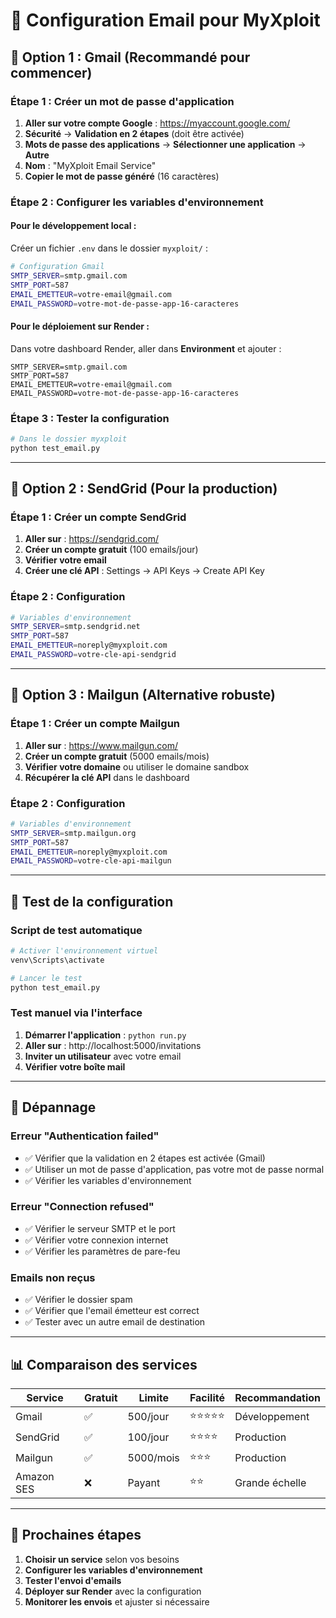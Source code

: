 # 📧 Configuration Email pour MyXploit

## 🎯 Option 1 : Gmail (Recommandé pour commencer)

### Étape 1 : Créer un mot de passe d'application

1. **Aller sur votre compte Google** : https://myaccount.google.com/
2. **Sécurité** → **Validation en 2 étapes** (doit être activée)
3. **Mots de passe des applications** → **Sélectionner une application** → **Autre**
4. **Nom** : "MyXploit Email Service"
5. **Copier le mot de passe généré** (16 caractères)

### Étape 2 : Configurer les variables d'environnement

#### Pour le développement local :
Créer un fichier `.env` dans le dossier `myxploit/` :

```bash
# Configuration Gmail
SMTP_SERVER=smtp.gmail.com
SMTP_PORT=587
EMAIL_EMETTEUR=votre-email@gmail.com
EMAIL_PASSWORD=votre-mot-de-passe-app-16-caracteres
```

#### Pour le déploiement sur Render :
Dans votre dashboard Render, aller dans **Environment** et ajouter :

```
SMTP_SERVER=smtp.gmail.com
SMTP_PORT=587
EMAIL_EMETTEUR=votre-email@gmail.com
EMAIL_PASSWORD=votre-mot-de-passe-app-16-caracteres
```

### Étape 3 : Tester la configuration

```bash
# Dans le dossier myxploit
python test_email.py
```

---

## 🎯 Option 2 : SendGrid (Pour la production)

### Étape 1 : Créer un compte SendGrid

1. **Aller sur** : https://sendgrid.com/
2. **Créer un compte gratuit** (100 emails/jour)
3. **Vérifier votre email**
4. **Créer une clé API** : Settings → API Keys → Create API Key

### Étape 2 : Configuration

```bash
# Variables d'environnement
SMTP_SERVER=smtp.sendgrid.net
SMTP_PORT=587
EMAIL_EMETTEUR=noreply@myxploit.com
EMAIL_PASSWORD=votre-cle-api-sendgrid
```

---

## 🎯 Option 3 : Mailgun (Alternative robuste)

### Étape 1 : Créer un compte Mailgun

1. **Aller sur** : https://www.mailgun.com/
2. **Créer un compte gratuit** (5000 emails/mois)
3. **Vérifier votre domaine** ou utiliser le domaine sandbox
4. **Récupérer la clé API** dans le dashboard

### Étape 2 : Configuration

```bash
# Variables d'environnement
SMTP_SERVER=smtp.mailgun.org
SMTP_PORT=587
EMAIL_EMETTEUR=noreply@myxploit.com
EMAIL_PASSWORD=votre-cle-api-mailgun
```

---

## 🧪 Test de la configuration

### Script de test automatique

```bash
# Activer l'environnement virtuel
venv\Scripts\activate

# Lancer le test
python test_email.py
```

### Test manuel via l'interface

1. **Démarrer l'application** : `python run.py`
2. **Aller sur** : http://localhost:5000/invitations
3. **Inviter un utilisateur** avec votre email
4. **Vérifier votre boîte mail**

---

## 🔧 Dépannage

### Erreur "Authentication failed"
- ✅ Vérifier que la validation en 2 étapes est activée (Gmail)
- ✅ Utiliser un mot de passe d'application, pas votre mot de passe normal
- ✅ Vérifier les variables d'environnement

### Erreur "Connection refused"
- ✅ Vérifier le serveur SMTP et le port
- ✅ Vérifier votre connexion internet
- ✅ Vérifier les paramètres de pare-feu

### Emails non reçus
- ✅ Vérifier le dossier spam
- ✅ Vérifier que l'email émetteur est correct
- ✅ Tester avec un autre email de destination

---

## 📊 Comparaison des services

| Service | Gratuit | Limite | Facilité | Recommandation |
|---------|---------|--------|----------|----------------|
| Gmail | ✅ | 500/jour | ⭐⭐⭐⭐⭐ | Développement |
| SendGrid | ✅ | 100/jour | ⭐⭐⭐⭐ | Production |
| Mailgun | ✅ | 5000/mois | ⭐⭐⭐ | Production |
| Amazon SES | ❌ | Payant | ⭐⭐ | Grande échelle |

---

## 🚀 Prochaines étapes

1. **Choisir un service** selon vos besoins
2. **Configurer les variables d'environnement**
3. **Tester l'envoi d'emails**
4. **Déployer sur Render** avec la configuration
5. **Monitorer les envois** et ajuster si nécessaire



